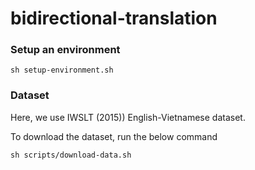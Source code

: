 # bidirectional-translation

### Setup an environment

```
sh setup-environment.sh
```

### Dataset

Here, we use IWSLT (2015)) English-Vietnamese dataset.

To download the dataset, run the below command 

```
sh scripts/download-data.sh
```